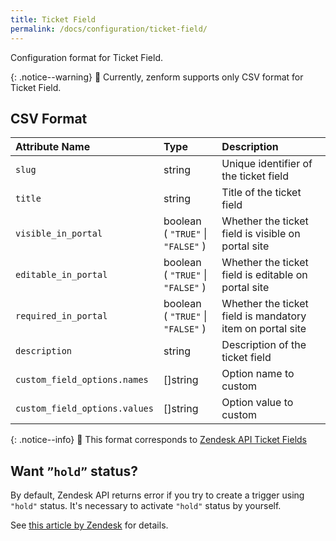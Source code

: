 ```yaml
---
title: Ticket Field
permalink: /docs/configuration/ticket-field/
---
```


Configuration format for Ticket Field.

{: .notice--warning}
:rotating_light: Currently, zenform supports only CSV format for Ticket Field.

## CSV Format

| Attribute Name                | Type                                  | Description                                               |
|:------------------------------|:--------------------------------------|:----------------------------------------------------------|
| `slug`                        | string                                | Unique identifier of the ticket field                     |
| `title`                       | string                                | Title of the ticket field                                 |
| `visible_in_portal`           | boolean<br/>( `"TRUE"` \| `"FALSE"` ) | Whether the ticket field is visible on portal site        |
| `editable_in_portal`          | boolean<br/>( `"TRUE"` \| `"FALSE"` ) | Whether the ticket field is editable on portal site       |
| `required_in_portal`          | boolean<br/>( `"TRUE"` \| `"FALSE"` ) | Whether the ticket field is mandatory item on portal site |
| `description`                 | string                                | Description of the ticket field                           |
| `custom_field_options.names`  | []string                              | Option name to custom                                     |
| `custom_field_options.values` | []string                              | Option value to custom                                    |

{: .notice--info}
:pencil: This format corresponds to [Zendesk API Ticket Fields](https://developer.zendesk.com/rest_api/docs/core/ticket_fields)

## Want `”hold”` status?

By default, Zendesk API returns error if you try to create a trigger using `"hold"` status. It's necessary to activate `"hold"` status by yourself.

See [this article by Zendesk](https://support.zendesk.com/hc/ja/articles/203661576-Zendesk-Support) for details.
